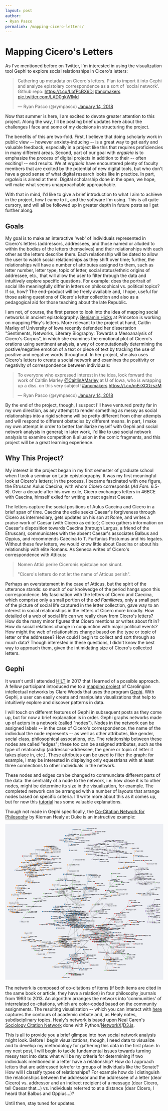 ```yaml
---
layout: post
author: 
- Ryan Pasco
permalink: /mapping-cicero-letters/
---
```


# Mapping Cicero's Letters

As I've mentioned before on Twitter, I'm interested in using the visualization tool Gephi to explore social relationships in Cicero's letters:

<blockquote class="twitter-tweet" data-lang="en"><p lang="en" dir="ltr">Gathering up metadata on Cicero&#39;s letters. Plan to import it into Gephi and analyze epistolary correspondence as a sort of &#39;social network&#39;. Github repo: <a href="https://t.co/LbfPcBX6Dl">https://t.co/LbfPcBX6Dl</a> <a href="https://twitter.com/hashtag/ancmakers?src=hash&amp;ref_src=twsrc%5Etfw">#ancmakers</a> <a href="https://t.co/LAD0gkWIMd">pic.twitter.com/LAD0gkWIMd</a></p>&mdash; Ryan Pasco (@rympasco) <a href="https://twitter.com/rympasco/status/952334222735429637?ref_src=twsrc%5Etfw">January 14, 2018</a></blockquote>
<script async src="https://platform.twitter.com/widgets.js" charset="utf-8"></script>

Now that summer is here, I am excited to devote greater attention to this project. Along the way, I'll be posting brief updates here about the challenges I face and some of my decisions in structuring the project.

The benefits of this are two-fold. First, I believe that doing scholarly work in public view -- however anxiety-inducing -- is a great way to get early and valuable feedback, especially in a project like this that requires proficiencies in many different areas. Second, part of our goal with *ergaleia* is to emphasize the *process* of digital projects in addition to their -- often exciting! -- end results. We at *ergaleia*  have encountered plenty of faculty members that are excited by the potential of new digital tools, but who don't have a good sense of what digital research looks like in practice. In part, *ergaleia* is aimed at them. Digital scholarship done in the open, we hope, will make what seems unapproachable approachable.

With that in mind, I'd like to give a brief introduction to what I aim to achieve in the project, how I came to it, and the software I'm using. This is all quite cursory, and will all be followed up in greater depth in future posts as I get further along.

## Goals

My goal is to make an interactive 'web' of individuals represented in Cicero's letters (addressors, addressees, and those named or alluded to within the bodies of the letters themselves) and their relationships with each other as the letters describe them. Each relationship will be dated to allow the user to watch social relationships as they shift over time; further, the relationships will have a number of attributes assigned to them, such as letter number, letter type, topic of letter, social status/ethnic origins of addressee, etc., that will allow the user to filter through the data and intuitively explore specific questions. For example: does the portrait of social life meaningfully differ in letters on philosophical vs. political topics? If so, how? The end-product will be freely available and, I hope, useful for those asking questions of Cicero's letter collection and also as a pedagogical aid for those teaching about the late Republic.

I am not, of course, the first person to look into the idea of mapping social networks in ancient epistolography. [Benjamin Hicks](https://cdh.princeton.edu/people/benjamin-hicks/) at Princeton is working on mapping Pliny's letters. More relevant to the project at hand, Caitlin Marley of University of Iowa recently defended her dissertation "Sentiments, Networks, Literary Biography: Towards a Mesoanalysis of Cicero's Corpus", in which she examines the emotional plot of Cicero's orations using sentiment analysis, a way of computationally determining the postive/negative emotion of a text or piece of text by tracking the use of positive and negative words throughout. In her project, she also uses Cicero's letters to create a social network and examines the positivity or negativity of correspondence between individuals:

<blockquote class="twitter-tweet" data-lang="en"><p lang="en" dir="ltr">To everyone who expressed interest in the idea, look forward the work of Caitlin Marley <a href="https://twitter.com/CaitlinAMarley?ref_src=twsrc%5Etfw">@CaitlinAMarley</a> at U of Iowa, who is wrapping up a diss. on this very subject! <a href="https://twitter.com/hashtag/ancmakers?src=hash&amp;ref_src=twsrc%5Etfw">#ancmakers</a> <a href="https://t.co/mErXCDzszM">https://t.co/mErXCDzszM</a></p>&mdash; Ryan Pasco (@rympasco) <a href="https://twitter.com/rympasco/status/952650540315480064?ref_src=twsrc%5Etfw">January 14, 2018</a></blockquote>
<script async src="https://platform.twitter.com/widgets.js" charset="utf-8"></script>

By the end of the project, though, I suspect I'll have ventured pretty far in my own direction, as any attempt to render something as messy as social relationships into a rigid scheme will be pretty different from other attempts and will respond to different obstacles by different means. In part, I make my own attempt in order to better familiarize myself with Gephi and social network analysis in general; in later work, I'd like to use social network analysis to examine competition & allusion in the comic fragments, and this project will be a great learning experience.

## Why This Project?

My interest in the project began in my first semester of graduate school when I took a seminar on Latin epistolography. It was my first meaningful look at Cicero's letters; in the process, I became fascinated with one figure, the Etruscan Aulus Caecina, with whom Cicero corresponds (*Ad Fam.* 6.5-8). Over a decade after his own exile, Cicero exchanges letters in 46BCE with Caecina, himself exiled for writing a tract against Caesar.

The letters capture the social positions of Aulus Caecina and Cicero in a brief span of time. Caecina the exile seeks Caesar's forgiveness through Cicero as intermediary, gets updates on his son at Rome, and writes a praise-work of Caesar (with Cicero as editor); Cicero gathers information on Caesar's disposition towards Caecina (through Largus, a friend of the Etruscan), communicates with the absent Caesar's associates Balbus and Oppius, and recommends Caecina to T. Furfanius Postumus and his legates. Without these few letters, we would know little about Caecina or about his relationship with elite Romans. As Seneca writes of Cicero's correspondence with Atticus:

> Nomen Attici perire Ciceronis epistulae non sinunt.
>
> "Cicero's letters do not let the name of Atticus perish".

Perhaps an overstatement in the case of Atticus, but the spirit of the utterance stands: so much of our knolwedge of the period hangs upon this correspondence. My fascination with the letters of Cicero and Caecina, which comprise only a small portion of the *ad Familiares*, only a small part of the picture of social life captured in the letter collection, gave way to an interest in social relationships in the letters of Cicero more broadly. How detailed of a web of social life can we really draw from Cicero's letters? How do the many minor figures that Cicero mentions or writes about fit in? How do social relations change in conjunction with major political events? How might the web of relationships change based on the type or topic of letter or the addressee? How could I begin to collect and sort through so much data? Though interested in these questions, I didn't know the best way to approach them, given the intimidating size of Cicero's collected letters.

## Gephi

It wasn't until I attended [HILT](http://dhtraining.org/hilt/) in 2017 that I learned of a possible approach. A fellow participant introduced me to a [mapping project](http://sites.fhi.duke.edu/ecologyofnetworks/letters-from-distant-lands-carolingian-intellectuals-and-their-networks/) of Carolingian intellectual networks by Clare Woods that uses the program [Gephi](https://gephi.org/). With Gephi, a user can easily create and manipulate visualizations that help to intuitively explore and discover patterns in data.

I will touch on different features of Gephi in subsequent posts as they come up, but for now a brief explanation is in order. Gephi graphs networks made up of actors in a network (called "nodes"). Nodes in the network can be assigned labels -- in the case of Cicero's correspondence, the name of the individual the node represents -- as well as other attributes, like gender, social class, philosophical assocations, etc. The relationship between these nodes are called "edges"; these too can be assigned attributes, such as the type of relationship (addressor-addressee, the genre or topic of letter it takes place in, etc.). These attributes can be used to filter the graph: for example, I may be interested  in displaying only equestrians with at least three connections to other individuals in the network.

These nodes and edges can be changed to communciate different parts of the data: the centrality of a node to the network, i.e. how close it is to other nodes, might be determine its size in the visualization, for example. The completed network can be arranged with a number of layouts that arrange nodes based on specific criteria. I'll write more about this as it comes up, but for now this [tutorial](https://gephi.org/tutorials/gephi-tutorial-layouts.pdf) has some valuable explanations.

Though not made in Gephi specifically, the [Co-Citation Network for Philosophy](https://kieranhealy.org/blog/archives/2013/06/18/a-co-citation-network-for-philosophy/) by Kiernan Healy at Duke is an instructive example:

![Philcites](../images/philcites.png "Philcites")

The network is composed of co-citations of items (if both items are cited in the same book or article, they have a relation) in four philosophy journals from 1993 to 2013. An algorithm arranges the network into 'communities' of interrelated co-citations, which are color-coded based on the community assignments. The resulting visualization -- which you can interact with [here](https://kieranhealy.org/philcites/) captures the contours of academic debate and, as Healy notes, subdisciplinary topics. Healy's network is based upon Neal Caren's [Sociology Citation Network](http://www.unc.edu/~ncaren/cite_network/cites.html) done with Python/[NetworkX](https://networkx.github.io/)/[D3.js](https://d3js.org). 

This is all to provide you a brief glimpse into how social network analysis might look. Before I begin visualizations, though, I need data to visualize and to develop my methodology for gathering this data in the first place. In my next post, I will begin to tackle fundamental issues towards turning messy text into data: what will be my criteria for determining if two individuals mentioned in a letter have a relationship? How do I approach letters that are addressed to/refer to groups of individuals like the Senate? How will I classify types of relationships? For example how do I distinguish the relationships between the addressor and the addressee of a letter (dear Cicero) vs. addressor and an indirect recipient of a message (dear Cicero, tell Caesar that...) vs. individuals referred to at a distance (dear Cicero, I heard that Balbus and Oppius...)?

Until then, stay tuned for updates.
